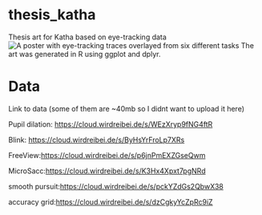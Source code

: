 # thesis_katha
Thesis art for Katha based on eye-tracking data
![A poster with eye-tracking traces overlayed from six different tasks](https://benediktehinger.de/blog/science/upload/sites/2/2019/02/Zeichenfl%C3%A4che-3.png)
The art was generated in R using ggplot and dplyr.

# Data
Link to data (some of them are ~40mb so I didnt want to upload it here)

Pupil dilation: https://cloud.wirdreibei.de/s/WEzXryp9fNG4ftR

Blink: https://cloud.wirdreibei.de/s/ByHsYrFroLp7XRs

FreeView:https://cloud.wirdreibei.de/s/p6jnPmEXZGseQwm

MicroSacc:https://cloud.wirdreibei.de/s/K3Hx4Xpxt7pgNRd

smooth pursuit:https://cloud.wirdreibei.de/s/pckYZdGs2QbwX38

accuracy grid:https://cloud.wirdreibei.de/s/dzCgkyYcZpRc9iZ
